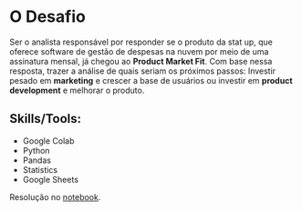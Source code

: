 # O Desafio

Ser o analista responsável por responder se o produto da stat up, que oferece software de gestão de despesas na nuvem por meio de uma assinatura mensal, já chegou ao **Product Market Fit**.
Com base nessa resposta, trazer a análise de quais seriam os próximos passos: Investir pesado em **marketing** e crescer a base de usuários ou investir em **product development** e melhorar o produto.


## Skills/Tools:
- Google Colab
- Python
- Pandas
- Statistics
- Google Sheets


Resolução no [notebook](https://github.com/Bertimaz/Data-Science/blob/0ba6d0c8820a239fe9e280843da101b1afbf97f6/Projeto-02-Retencao-de-Usuarios-em-StartUp/%20An%C3%A1lise_de_Reten%C3%A7%C3%A3o_de_Usu%C3%A1rios_em_Aplicativo.ipynb).
